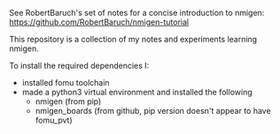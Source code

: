 See RobertBaruch's set of notes for a concise introduction to nmigen:
https://github.com/RobertBaruch/nmigen-tutorial

This repository is a collection of my notes and experiments learning nmigen.

To install the required dependencies I:
- installed fomu toolchain
- made a python3 virtual environment and installed the following
  - nmigen (from pip)
  - nmigen_boards (from github, pip version doesn't appear to have fomu_pvt)
